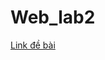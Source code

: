 # Web_lab2
[Link đề bài](https://drive.google.com/file/d/13zfuXQRJcs5qoQuoSMmQbRuIO_FtWKO6/view?usp=sharing)
